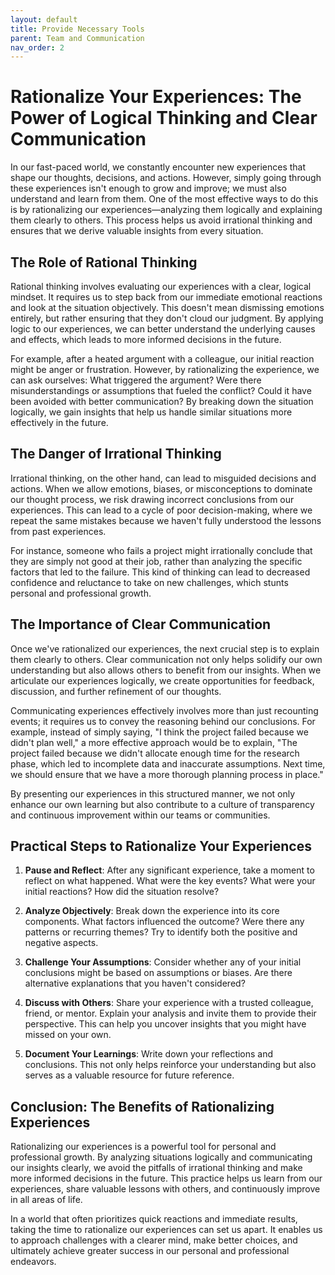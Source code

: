 ```yaml
---
layout: default
title: Provide Necessary Tools
parent: Team and Communication
nav_order: 2
---
```

# Rationalize Your Experiences: The Power of Logical Thinking and Clear Communication

In our fast-paced world, we constantly encounter new experiences that shape our thoughts, decisions, and actions. However, simply going through these experiences isn't enough to grow and improve; we must also understand and learn from them. One of the most effective ways to do this is by rationalizing our experiences—analyzing them logically and explaining them clearly to others. This process helps us avoid irrational thinking and ensures that we derive valuable insights from every situation.

## The Role of Rational Thinking

Rational thinking involves evaluating our experiences with a clear, logical mindset. It requires us to step back from our immediate emotional reactions and look at the situation objectively. This doesn't mean dismissing emotions entirely, but rather ensuring that they don't cloud our judgment. By applying logic to our experiences, we can better understand the underlying causes and effects, which leads to more informed decisions in the future.

For example, after a heated argument with a colleague, our initial reaction might be anger or frustration. However, by rationalizing the experience, we can ask ourselves: What triggered the argument? Were there misunderstandings or assumptions that fueled the conflict? Could it have been avoided with better communication? By breaking down the situation logically, we gain insights that help us handle similar situations more effectively in the future.

## The Danger of Irrational Thinking

Irrational thinking, on the other hand, can lead to misguided decisions and actions. When we allow emotions, biases, or misconceptions to dominate our thought process, we risk drawing incorrect conclusions from our experiences. This can lead to a cycle of poor decision-making, where we repeat the same mistakes because we haven't fully understood the lessons from past experiences.

For instance, someone who fails a project might irrationally conclude that they are simply not good at their job, rather than analyzing the specific factors that led to the failure. This kind of thinking can lead to decreased confidence and reluctance to take on new challenges, which stunts personal and professional growth.

## The Importance of Clear Communication

Once we've rationalized our experiences, the next crucial step is to explain them clearly to others. Clear communication not only helps solidify our own understanding but also allows others to benefit from our insights. When we articulate our experiences logically, we create opportunities for feedback, discussion, and further refinement of our thoughts.

Communicating experiences effectively involves more than just recounting events; it requires us to convey the reasoning behind our conclusions. For example, instead of simply saying, "I think the project failed because we didn't plan well," a more effective approach would be to explain, "The project failed because we didn't allocate enough time for the research phase, which led to incomplete data and inaccurate assumptions. Next time, we should ensure that we have a more thorough planning process in place."

By presenting our experiences in this structured manner, we not only enhance our own learning but also contribute to a culture of transparency and continuous improvement within our teams or communities.

## Practical Steps to Rationalize Your Experiences

1. **Pause and Reflect**: After any significant experience, take a moment to reflect on what happened. What were the key events? What were your initial reactions? How did the situation resolve?

2. **Analyze Objectively**: Break down the experience into its core components. What factors influenced the outcome? Were there any patterns or recurring themes? Try to identify both the positive and negative aspects.

3. **Challenge Your Assumptions**: Consider whether any of your initial conclusions might be based on assumptions or biases. Are there alternative explanations that you haven't considered?

4. **Discuss with Others**: Share your experience with a trusted colleague, friend, or mentor. Explain your analysis and invite them to provide their perspective. This can help you uncover insights that you might have missed on your own.

5. **Document Your Learnings**: Write down your reflections and conclusions. This not only helps reinforce your understanding but also serves as a valuable resource for future reference.

## Conclusion: The Benefits of Rationalizing Experiences

Rationalizing our experiences is a powerful tool for personal and professional growth. By analyzing situations logically and communicating our insights clearly, we avoid the pitfalls of irrational thinking and make more informed decisions in the future. This practice helps us learn from our experiences, share valuable lessons with others, and continuously improve in all areas of life.

In a world that often prioritizes quick reactions and immediate results, taking the time to rationalize our experiences can set us apart. It enables us to approach challenges with a clearer mind, make better choices, and ultimately achieve greater success in our personal and professional endeavors.